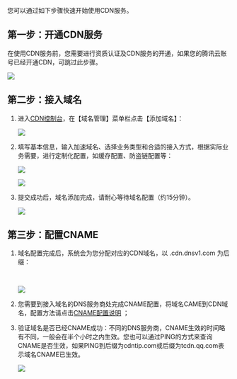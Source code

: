 您可以通过如下步骤快速开始使用CDN服务。



## 第一步：开通CDN服务

在使用CDN服务前，您需要进行资质认证及CDN服务的开通，如果您的腾讯云账号已经开通CDN，可跳过此步骤。

![](https://mccdn.qcloud.com/static/img/d5c70cd18181ccfc2877b33a4f558015/image.png)

## 第二步：接入域名

1. 进入[CDN控制台](https://console.qcloud.com/cdn)，在【域名管理】菜单栏点击【添加域名】：

   ![](https://mccdn.qcloud.com/static/img/aab5853c8e017d5abe14b043a5b3afab/image.png)

2. 填写基本信息，输入加速域名、选择业务类型和合适的接入方式，根据实际业务需要，进行定制化配置，如缓存配置、防盗链配置等：

   ![](https://mc.qcloudimg.com/static/img/c1ceb384883b113417cd3de768a55acb/addHost.png)

   ![](https://mc.qcloudimg.com/static/img/96b91e2be2dc07987ab2cf8799096ae4/addHost2.png)

3. 提交成功后，域名添加完成，请耐心等待域名配置（约15分钟）。

   ![](https://mc.qcloudimg.com/static/img/af1fdc185556b713f341baf831141a44/addHost3.jpg)



## 第三步：配置CNAME

1. 域名配置完成后，系统会为您分配对应的CDN域名，以 .cdn.dnsv1.com 为后缀：

   ​

   ![](https://mccdn.qcloud.com/static/img/93257fff3cdf7311a2108bfec8d9fab0/image.png)

2. 您需要到接入域名的DNS服务商处完成CNAME配置，将域名CAME到CDN域名，配置方法请点击[CNAME配置说明](https://www.qcloud.com/doc/product/228/3121) ；

3. 验证域名是否已经CNAME成功：不同的DNS服务商，CNAME生效的时间略有不同，一般会在半个小时之内生效。您也可以通过PING的方式来查询CNAME是否生效，如果PING到后缀为cdntip.com或后缀为tcdn.qq.com表示域名CNAME已生效。

   ![](https://mccdn.qcloud.com/static/img/dbf7687249e59b5d0aeef4f9cdadfec5/image.png)